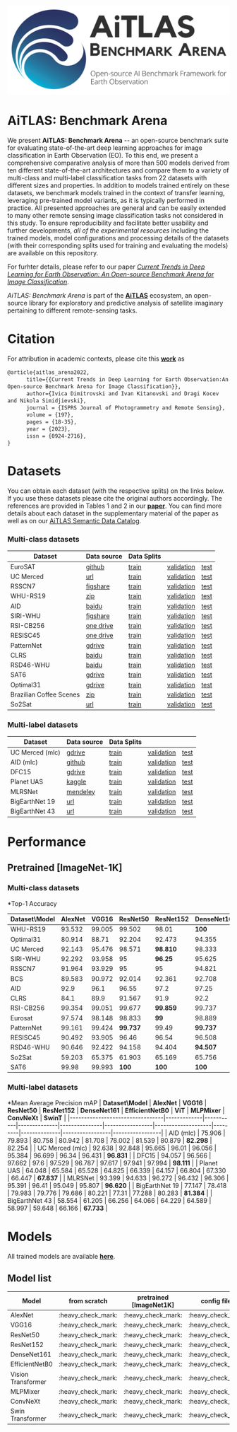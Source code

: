 

![logo](media/AiTALS_EOBench.png)

# AiTLAS: Benchmark Arena

We present **AiTLAS: Benchmark Arena** -- an open-source benchmark suite for evaluating state-of-the-art deep learning approaches for image classification in Earth Observation (EO). To this end, we present a comprehensive comparative analysis of more than 500 models derived from ten different state-of-the-art architectures and compare them to a variety of multi-class and multi-label classification tasks from 22 datasets with different sizes and properties. In addition to models trained entirely on these datasets, we benchmark models trained in the context of transfer learning, leveraging pre-trained model variants, as it is typically performed in practice. All presented approaches are general and can be easily extended to many other remote sensing image classification tasks not considered in this study. To ensure reproducibility and facilitate better usability and further developments, *all of the experimental resources* including the trained models, model configurations and processing details of the datasets (with their corresponding splits used for training and evaluating the models) are available on this repository. 

For furhter details, please refer to our paper *[Current Trends in Deep Learning for Earth Observation: An Open-source Benchmark Arena for Image Classification](https://www.sciencedirect.com/science/article/pii/S0924271623000205)*.

*AiTLAS: Benchmark Arena* is part of the [**AiTLAS**](https://github.com/biasvariancelabs/aitlas) ecosystem, an open-source library for exploratory and predictive analysis of satellite imaginary pertaining to different remote-sensing tasks. 



# Citation
For attribution in academic contexts, please cite this **[work](https://arxiv.org/abs/2207.07189)** as
```
@article{aitlas_arena2022,
      title={{Current Trends in Deep Learning for Earth Observation:An Open-source Benchmark Arena for Image Classification}}, 
      author={Ivica Dimitrovski and Ivan Kitanovski and Dragi Kocev and Nikola Simidjievski},
      journal = {ISPRS Journal of Photogrammetry and Remote Sensing},
      volume = {197},
      pages = {18-35},
      year = {2023},
      issn = {0924-2716},
}

```


# Datasets

You can obtain each dataset (with the respective splits) on the links below. If you use these datasets please cite the original authors accordingly. The references are provided in Tables 1 and 2 in our **[paper](https://arxiv.org/abs/2207.07189)**. You can find more details about each dataset in the supplementary material of the paper as well as on our [AiTLAS Semantic Data Catalog](http://eodata.bvlabs.ai/).

### Multi-class datasets
|Dataset| Data source | Data Splits |||
|---|---|---|---|---|
|EuroSAT | [github](https://github.com/phelber/EuroSAT) | <a href="https://github.com/biasvariancelabs/LULC/blob/main/splits/eurosat_train.csv">train</a>|<a href="https://github.com/biasvariancelabs/LULC/blob/main/splits/eurosat_val.csv">validation</a>|<a href="https://github.com/biasvariancelabs/LULC/blob/main/splits/eurosat_test.csv">test</a>|
|UC Merced| [url](http://weegee.vision.ucmerced.edu/datasets/landuse.html) |<a href="https://github.com/biasvariancelabs/LULC/blob/main/splits/ucmerced_train.csv">train</a>|<a href="https://github.com/biasvariancelabs/LULC/blob/main/splits/ucmerced_val.csv">validation</a>|<a href="https://github.com/biasvariancelabs/LULC/blob/main/splits/ucmerced_test.csv">test</a>|
|RSSCN7| [figshare](https://figshare.com/articles/dataset/RSSCN7_Image_dataset/7006946) |<a href="https://github.com/biasvariancelabs/LULC/blob/main/splits/rsscn7_train.csv">train</a>|<a href="https://github.com/biasvariancelabs/LULC/blob/main/splits/rsscn7_val.csv">validation</a>|<a href="https://github.com/biasvariancelabs/LULC/blob/main/splits/rsscn7_test.csv">test</a>|
|WHU-RS19| [zip](http://captain.whu.edu.cn/datasets/WHU-RS19.zip) |<a href="https://github.com/biasvariancelabs/LULC/blob/main/splits/whurs19_train.csv">train</a>|<a href="https://github.com/biasvariancelabs/LULC/blob/main/splits/whurs19_val.csv">validation</a>|<a href="https://github.com/biasvariancelabs/LULC/blob/main/splits/whurs19_test.csv">test</a>|
|AID| [baidu](https://pan.baidu.com/s/1mifOBv6#list/path=%2F) |<a href="https://github.com/biasvariancelabs/LULC/blob/main/splits/aid_train.csv">train</a>|<a href="https://github.com/biasvariancelabs/LULC/blob/main/splits/aid_val.csv">validation</a>|<a href="https://github.com/biasvariancelabs/LULC/blob/main/splits/aid_test.csv">test</a>|
|SIRI-WHU| [figshare](https://figshare.com/articles/dataset/SIRI_WHU_Dataset/8796980) |<a href="https://github.com/biasvariancelabs/LULC/blob/main/splits/siriwhu_train.csv">train</a>|<a href="https://github.com/biasvariancelabs/LULC/blob/main/splits/siriwhu_val.csv">validation</a>|<a href="https://github.com/biasvariancelabs/LULC/blob/main/splits/siriwhu_test.csv">test</a>|
|RSI-CB256| [one drive](https://onedrive.live.com/?cid=010149152ff2b56d&id=10149152FF2B56D%21105&authkey=!ADyXDc-zA56zPv4) |<a href="https://github.com/biasvariancelabs/LULC/blob/main/splits/rsicb256_train.csv">train</a>|<a href="https://github.com/biasvariancelabs/LULC/blob/main/splits/rsicb256_val.csv">validation</a>|<a href="https://github.com/biasvariancelabs/LULC/blob/main/splits/rsicb256_test.csv">test</a>|
|RESISC45| [one drive](https://onedrive.live.com/?authkey=%21AHHNaHIlzp%5FIXjs&cid=5C5E061130630A68&id=5C5E061130630A68%21107&parId=5C5E061130630A68%21112&action=locate) |<a href="https://github.com/biasvariancelabs/LULC/blob/main/splits/resisc45_train.csv">train</a>|<a href="https://github.com/biasvariancelabs/LULC/blob/main/splits/resisc45_val.csv">validation</a>|<a href="https://github.com/biasvariancelabs/LULC/blob/main/splits/resisc45_test.csv">test</a>|
|PatternNet| [gdrive](https://drive.google.com/file/d/127lxXYqzO6Bd0yZhvEbgIfz95HaEnr9K/view) |<a href="https://github.com/biasvariancelabs/LULC/blob/main/splits/patternnet_train.csv">train</a>|<a href="https://github.com/biasvariancelabs/LULC/blob/main/splits/patternnet_val.csv">validation</a>|<a href="https://github.com/biasvariancelabs/LULC/blob/main/splits/patternnet_test.csv">test</a>|
|CLRS| [baidu](https://pan.baidu.com/share/init?surl=Xnw9k20Df_ICmkXdvasVqg) |<a href="https://github.com/biasvariancelabs/LULC/blob/main/splits/clrs_train.csv">train</a>|<a href="https://github.com/biasvariancelabs/LULC/blob/main/splits/clrs_val.csv">validation</a>|<a href="https://github.com/biasvariancelabs/LULC/blob/main/splits/clrs_test.csv">test</a>|
|RSD46-WHU| [baidu](https://pan.baidu.com/s/1mMDKUu02V0s8rXstewv26A) |<a href="https://github.com/biasvariancelabs/LULC/blob/main/splits/rsd46whu_train.csv">train</a>|<a href="https://github.com/biasvariancelabs/LULC/blob/main/splits/rsd46whu_val.csv">validation</a>|<a href="https://github.com/biasvariancelabs/LULC/blob/main/splits/rsd46whu_test.csv">test</a>|
|SAT6| [gdrive](https://drive.google.com/uc?id=0B0Fef71_vt3PUkZ4YVZ5WWNvZWs&export=download) |<a href="https://github.com/biasvariancelabs/LULC/blob/main/splits/sat6_train.csv">train</a>|<a href="https://github.com/biasvariancelabs/LULC/blob/main/splits/sat6_val.csv">validation</a>|<a href="https://github.com/biasvariancelabs/LULC/blob/main/splits/sat6_test.csv">test</a>|
|Optimal31| [gdrive](https://drive.google.com/file/d/1Fk9a0DW8UyyQsR8dP2Qdakmr69NVBhq9/view) |<a href="https://github.com/biasvariancelabs/LULC/blob/main/splits/optimal31_train.csv">train</a>|<a href="https://github.com/biasvariancelabs/LULC/blob/main/splits/optimal31_val.csv">validation</a>|<a href="https://github.com/biasvariancelabs/LULC/blob/main/splits/optimal31_test.csv">test</a>|
|Brazilian Coffee Scenes| [zip](http://www.patreo.dcc.ufmg.br/wp-content/uploads/2017/11/brazilian_coffee_dataset.zip) |<a href="https://github.com/biasvariancelabs/LULC/blob/main/splits/bcs_train.csv">train</a>|<a href="https://github.com/biasvariancelabs/LULC/blob/main/splits/bcs_val.csv">validation</a>|<a href="https://github.com/biasvariancelabs/LULC/blob/main/splits/bcs_test.csv">test</a>|
|So2Sat| [url](http://doi.org/10.14459/2018MP1454690) |<a href="https://dataserv.ub.tum.de/s/m1483140/download?path=%2F&files=training.h5">train</a>|<a href="https://dataserv.ub.tum.de/s/m1483140/download?path=%2F&files=validation.h5">validation</a>|<a href="https://dataserv.ub.tum.de/s/m1483140/download?path=%2F&files=testing.h5">test</a>|

###  Multi-label datasets

|Dataset| Data source | Data Splits |||
|---|---|---|---|---|
|UC Merced (mlc)|[gdrive](https://drive.google.com/file/d/1DtKiauowCB0ykjFe8v0OVvT76rEfOk0v/view)|<a href="https://github.com/biasvariancelabs/LULC/blob/main/splits/ucmercedmultilabel_train.csv">train</a>|<a href="https://github.com/biasvariancelabs/LULC/blob/main/splits/ucmercedmultilabel_val.csv">validation</a>|<a href="https://github.com/biasvariancelabs/LULC/blob/main/splits/ucmercedmultilabel_test.csv">test</a>|
|AID (mlc)|[github](https://github.com/Hua-YS/AID-Multilabel-Dataset)|<a href="https://github.com/biasvariancelabs/LULC/blob/main/splits/aidmultilabel_train.csv">train</a>|<a href="https://github.com/biasvariancelabs/LULC/blob/main/splits/aidmultilabel_val.csv">validation</a>|<a href="https://github.com/biasvariancelabs/LULC/blob/main/splits/aidmultilabel_test.csv">test</a>|
|DFC15|[gdrive](https://drive.google.com/drive/folders/1TKGS6TIRxQ6a7gdaj0cHs-mRCtv_J1HA)|<a href="https://github.com/biasvariancelabs/LULC/blob/main/splits/dfc15_train.csv">train</a>|<a href="https://github.com/biasvariancelabs/LULC/blob/main/splits/dfc15_val.csv">validation</a>|<a href="https://github.com/biasvariancelabs/LULC/blob/main/splits/dfc15_test.csv">test</a>|
|Planet UAS|[kaggle](https://www.kaggle.com/c/planet-understanding-the-amazon-from-space/overview)|<a href="https://github.com/biasvariancelabs/LULC/blob/main/splits/planetuas_train.csv">train</a>|<a href="https://github.com/biasvariancelabs/LULC/blob/main/splits/planetuas_val.csv">validation</a>|<a href="https://github.com/biasvariancelabs/LULC/blob/main/splits/planetuas_test.csv">test</a>|
|MLRSNet|[mendeley](https://data.mendeley.com/datasets/7j9bv9vwsx/2)|<a href="https://github.com/biasvariancelabs/LULC/blob/main/splits/mlrsnet_train.csv">train</a>|<a href="https://github.com/biasvariancelabs/LULC/blob/main/splits/mlrsnet_val.csv">validation</a>|<a href="https://github.com/biasvariancelabs/LULC/blob/main/splits/mlrsnet_test.csv">test</a>|
|BigEarthNet 19|[url](http://bigearth.net/)|<a href="https://github.com/biasvariancelabs/LULC/blob/main/splits/bigearthnet_train.csv">train</a>|<a href="https://github.com/biasvariancelabs/LULC/blob/main/splits/bigearthnet_val.csv">validation</a>|<a href="https://github.com/biasvariancelabs/LULC/blob/main/splits/bigearthnet_test.csv">test</a>|
|BigEarthNet 43|[url](http://bigearth.net/)|<a href="https://github.com/biasvariancelabs/LULC/blob/main/splits/bigearthnet_train.csv">train</a>|<a href="https://github.com/biasvariancelabs/LULC/blob/main/splits/bigearthnet_val.csv">validation</a>|<a href="https://github.com/biasvariancelabs/LULC/blob/main/splits/bigearthnet_test.csv">test</a>|

# Performance
## Pretrained [ImageNet-1K]

 ### Multi-class datasets

*Top-1 Accuracy

| **Dataset\Model**| **AlexNet** | **VGG16** | **ResNet50**    | **ResNet152**   | **DenseNet161** | **EfficientNetB0** | **ViT**         | **MLPMixer** | **ConvNeXt**   | **SwinT**       |
|----------------------------------|-------------|-----------|-----------------|-----------------|-----------------|--------------------|-----------------|--------------|----------------|-----------------|
| WHU-RS19                         | 93.532      | 99.005    | 99.502          | 98.01           | **100**    | 99.502             | 99.502          | 98.507       | 99.005         | 99.502          |
| Optimal31                        | 80.914      | 88.71     | 92.204          | 92.473          | 94.355          | 91.667             | **94.624** | 92.742       | 93.011         | 92.473          |
| UC Merced                        | 92.143      | 95.476    | 98.571          | **98.810** | 98.333          | 98.571             | 98.333          | 98.333       | 97.857         | 98.571          |
| SIRI-WHU                         | 92.292      | 93.958    | 95              | **96.25**  | 95.625          | 95                 | 95.625          | 95.208       | **96.25** | 95.625          |
| RSSCN7                           | 91.964      | 93.929    | 95              | 95              | 94.821          | 95.536             | **95.893** | 95.179       | 94.643         | 95.179          |
| BCS                              | 89.583      | 90.972    | 92.014          | 92.361          | 92.708          | 91.319             | 92.014          | 93.056       | 91.493         | **93.403** |
| AID                              | 92.9        | 96.1      | 96.55           | 97.2            | 97.25           | 96.25              | **97.750** | 96.7         | 96.95          | 97.4            |
| CLRS                             | 84.1        | 89.9      | 91.567          | 91.9            | 92.2            | 90.5               | **93.200** | 90.1         | 91.1           | 92.533          |
| RSI-CB256                        | 99.354      | 99.051    | 99.677          | **99.859** | 99.737          | 99.717             | 99.758          | 99.657       | 99.596         | 99.677          |
| Eurosat                          | 97.574      | 98.148    | 98.833          | **99**     | 98.889          | 98.907             | 98.722          | 98.741       | 98.778         | 98.944          |
| PatternNet                       | 99.161      | 99.424    | **99.737** | 99.49           | **99.737** | 99.539             | 99.655          | 99.704       | 99.671         | 99.688          |
| RESISC45                         | 90.492      | 93.905    | 96.46           | 96.54           | 96.508          | 94.873             | **97.079** | 95.952       | 96.27          | 96.587          |
| RSD46-WHU                        | 90.646      | 92.422    | 94.158          | 94.404          | **94.507** | 93.387             | 94.238          | 93.673       | 93.627         | 93.536          |
| So2Sat                           | 59.203      | 65.375    | 61.903          | 65.169          | 65.756          | 65.801             | **68.551** | 67.066       | 66.169         | 65.950          |
| SAT6                             | 99.98       | 99.993    | **100**    | **100**    | **100**    | 99.988             | 99.998          | 99.995       | 99.999         | 99.999          |

### Multi-label datasets

*Mean Average Precision mAP 
| **Dataset\Model** | **AlexNet** | **VGG16** | **ResNet50** | **ResNet152** | **DenseNet161** | **EfficientNetB0** | **ViT** | **MLPMixer** | **ConvNeXt**    | **SwinT**       |
|---------------------------------|-------------|-----------|--------------|---------------|-----------------|--------------------|---------|--------------|-----------------|-----------------|
| AID (mlc)                       | 75.906      | 79.893    | 80.758       | 80.942        | 81.708          | 78.002             | 81.539  | 80.879       | **82.298** | 82.254          |
| UC Merced (mlc)                 | 92.638      | 92.848    | 95.665       | 96.01         | 96.056          | 95.384             | 96.699  | 96.34        | 96.431          | **96.831** |
| DFC15                           | 94.057      | 96.566    | 97.662       | 97.6          | 97.529          | 96.787             | 97.617  | 97.941       | 97.994          | **98.111** |
| Planet UAS                      | 64.048      | 65.584    | 65.528       | 64.825        | 66.339          | 64.157             | 66.804  | 67.330       | 66.447          | **67.837** |
| MLRSNet                         | 93.399      | 94.633    | 96.272       | 96.432        | 96.306          | 95.391             | 96.41   | 95.049       | 95.807          | **96.620** |
| BigEarthNet 19                  | 77.147      | 78.418    | 79.983       | 79.776        | 79.686          | 80.221             | 77.31   | 77.288       | 80.283          | **81.384** |
| BigEarthNet 43                  | 58.554      | 61.205    | 66.256       | 64.066        | 64.229          | 64.589             | 58.997  | 59.648       | 66.166          | **67.733** |
# Models

All trained models are available **[here](https://drive.google.com/drive/folders/1lTnPsMyyLv9XoPu3cMmE_h6NPkj_WCH8?usp=sharing)**.

## Model list 
| Model          | from scratch         | pretrained [ImageNet1K] | config files          | logs                 |
|----------------|----------------------|-------------------------|----------------------|----------------------|
| AlexNet        | :heavy\_check\_mark: | :heavy\_check\_mark:    | :heavy\_check\_mark: | :heavy\_check\_mark: |
| VGG16          | :heavy\_check\_mark: | :heavy\_check\_mark:    | :heavy\_check\_mark: | :heavy\_check\_mark: |
| ResNet50       | :heavy\_check\_mark: | :heavy\_check\_mark:    | :heavy\_check\_mark: | :heavy\_check\_mark: |
| ResNet152      | :heavy\_check\_mark: | :heavy\_check\_mark:    | :heavy\_check\_mark: | :heavy\_check\_mark: |
| DenseNet161    | :heavy\_check\_mark: | :heavy\_check\_mark:    | :heavy\_check\_mark: | :heavy\_check\_mark: |
| EfficientNetB0 | :heavy\_check\_mark: | :heavy\_check\_mark:    | :heavy\_check\_mark: | :heavy\_check\_mark: |
| Vision Transformer | :heavy\_check\_mark: | :heavy\_check\_mark:    | :heavy\_check\_mark: | :heavy\_check\_mark: |
| MLPMixer       | :heavy\_check\_mark: | :heavy\_check\_mark:    | :heavy\_check\_mark: | :heavy\_check\_mark: |
| ConvNeXt       | :heavy\_check\_mark: | :heavy\_check\_mark:    | :heavy\_check\_mark: | :heavy\_check\_mark: |
| Swin Transformer  | :heavy\_check\_mark: | :heavy\_check\_mark:    | :heavy\_check\_mark: | :heavy\_check\_mark: |

